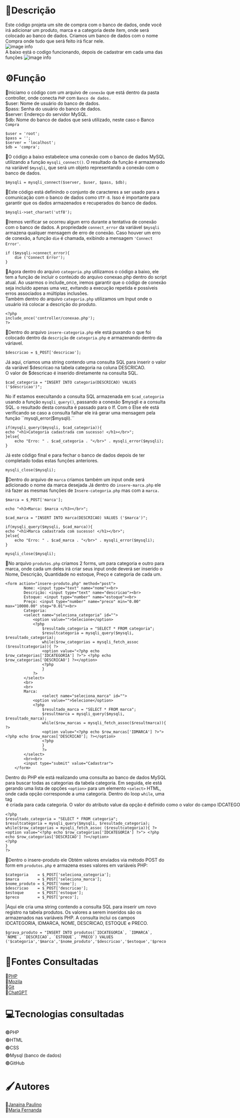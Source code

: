 # 📃Descrição
Este código projeta um site de compra com o banco de dados, onde você irá adicionar um produto, marca e a categoria deste item, onde será colocado ao banco de dados.
Criamos um banco de dados com o nome Compra onde tudo que será feito irá ficar nele.  
![image info](_img/banco_de_dados.png)  
A baixo está o codigo funcionando, depois de cadastrar em cada uma das funções
![image info](_img/fun%C3%A7%C3%A3o_c%C3%B3digo.gif)  
 
# ⚙️Função
🔸Iniciamo o código com um arquivo de ``conexão`` que está dentro da pasta controller, onde conecta ``PHP`` com ``Banco de dados.``  
$user: Nome de usuário do banco de dados.    
$pass: Senha do usuário do banco de dados.  
$server: Endereço do servidor MySQL.  
$db: Nome do banco de dados que será utilizado, neste caso o Banco ``Compra``  
 
    $user = 'root';  
    $pass = '';  
    $server = 'localhost';  
    $db = 'compra';  
 
🔸O código a baixo estabelece uma conexão com o banco de dados MySQL utilizando a função ``mysqli_connect()``. O resultado da função é armazenado na variável ``$mysqli``, que será um objeto representando a conexão com o banco de dados.  
 
    $mysqli = mysqli_connect($server, $user, $pass, $db);
 
🔸Este código está definindo o conjunto de caracteres a ser usado para a comunicação com o banco de dados como ``UTF-8``. Isso é importante para garantir que os dados armazenados e recuperados do banco de dados.
 
    $mysqli->set_charset('utf8');
 
🔸Iremos verificar se ocorreu algum erro durante a tentativa de conexão com o banco de dados. A propriedade ``connect_error`` da variável ``$mysqli`` armazena qualquer mensagem de erro de conexão.
Caso houver um erro de conexão, a função ``die`` é chamada, exibindo a mensagem ``'Connect Error'``.
 
    if ($mysqli->connect_error){
        die ('Connect Error');
    }  
 
🔹Agora dentro do arquivo ``categoria.php`` utilizamos o código a baixo, ele tem a função de incluir o conteúdo do arquivo conexao.php dentro do script atual. Ao usarmos o include_once, iremos garantir que o código de conexão seja incluído apenas uma vez, evitando a execução repetida e possíveis erros associados a múltiplas inclusões.  
Também dentro do arquivo ``categoria.php`` utilizamos um Input onde o usuário irá colocar a descrição do produto.
 
    <?php
    include_once('controller/conexao.php');
    ?>
 
🔹Dentro do arquivo ``insere-categoria.php`` ele está puxando o que foi colocado dentro da ``descrição`` de ``categoria.php`` e armazenando dentro da váriavel.
 
    $descricao = $_POST['descricao'];
 
Já aqui, criamos uma string contendo uma consulta SQL para inserir o valor da variável $descricao na tabela categoria na coluna DESCRICAO.  
O valor de $descricao é inserido diretamente na consulta SQL.
 
    $cad_categoria = "INSERT INTO categoria(DESCRICAO) VALUES ('$descricao')";
 
No if estamos execultando a consulta SQL armazenada em ``$cad_categoria`` usando a função ``mysqli_query()``, passando a conexão $mysqli e a consulta SQL. o resultado desta consulta é passado para o If.  
Com o Else ele está verificando se caso a consulta falhar ele irá gerar uma mensagem pela função ``mysqli_error($mysqli).``
 
 
    if(mysqli_query($mysqli, $cad_categoria)){
    echo "<h1>Categoria cadastrada com sucesso! </h1></br>";
    }else{
        echo "Erro: " . $cad_categoria . "</br>" . mysqli_error($mysqli);
    }
Já este código final e para fechar o banco de dados depois de ter completado todas estas funções anteriores.
 
    mysqli_close($mysqli);
 
🔹Dentro do arquivo de ``marca`` criamos também um input onde será adicionado o nome da marca desejada
Já dentro do ``insere-marca.php`` ele irá fazer as mesmas funções de ``Insere-categoria.php`` mas com a ``marca.``
 
    $marca = $_POST['marca'];
 
    echo "<h3>Marca: $marca </h3></br>";
 
    $cad_marca = "INSERT INTO marca(DESCRICAO) VALUES ('$marca')";
 
    if(mysqli_query($mysqli, $cad_marca)){
    echo "<h1>Marca cadastrada com sucesso! </h1></br>";
    }else{
        echo "Erro: " . $cad_marca . "</br>" . mysqli_error($mysqli);
    }
 
    mysqli_close($mysqli);
 
🔹No arquivo ``produtos.php`` criamos 2 forms, um para categoria e outro para marca, onde cada um deles irá criar seus input onde deverá ser inserido o Nome, Descrição, Quantidade no estoque, Preço e categoria de cada um.
 
    <form action="insere-produto.php" method="post">
            Nome: <input type="text" name="nome"><br>
            Descrição: <input type="text" name="descricao"><br>
            Estoque: <input type="number" name="estoque"><br>
            Preço: <input type="number" name="preco" min="0.00" max="10000.00" step="0.01"><br>
            Categoria:
            <select name="seleciona_categoria" id="">
                <option value="">Selecione</option>
                <?php
                    $resultado_categoria = "SELECT * FROM categoria";
                    $resultcategoria = mysqli_query($mysqli, $resultado_categoria);
                    while($row_categorias = mysqli_fetch_assoc ($resultcategoria)){ ?>
                    <option value="<?php echo $row_categorias['IDCATEGORIA'] ?>"> <?php echo $row_categorias['DESCRICAO'] ?></option>
                    <?php
                    }
                ?>
            </select>
            <br>
            <br>
            Marca:
                    <select name="seleciona_marca" id="">
                <option value="">Selecione</option>
                <?php
                    $resultado_marca = "SELECT * FROM marca";
                    $resultmarca = mysqli_query($mysqli, $resultado_marca);
                    while($row_marcas = mysqli_fetch_assoc($resultmarca)){ ?>
                    <option value="<?php echo $row_marcas['IDMARCA'] ?>"> <?php echo $row_marcas['DESCRICAO']; ?></option>
                    <?php
                    }
                    ?>
            </select>
            <br><br>
            <input type="submit" value="Cadastrar">
        </form>
 
Dentro do PHP ele está realizando uma consulta ao banco de dados MySQL para buscar todas as categorias da tabela categoria. Em seguida, ele está gerando uma lista de opções ``<option>`` para um elemento ``<select>`` HTML, onde cada opção corresponde a uma categoria.
Dentro do loop ``while``, uma tag <option> é criada para cada categoria. O valor do atributo value da opção é definido como o valor do campo IDCATEGORIA da linha atual.mysqli_fetch_assoc($resultcategoria) obtém uma linha de resultados da consulta como um array associativo. Cada iteração do loop processa uma linha.
O texto da opção (<?php echo $row_categorias['DESCRICAO'] ?>) é definido como o valor do campo DESCRICAO da linha atual.
Os códigos PHP são ambos iguais, a diferença é que pra Pra Categoria é usado id categoria e para marca iremos usar id marca.
 
    <?php
    $resultado_categoria = "SELECT * FROM categoria";  
    $resultcategoria = mysqli_query($mysqli, $resultado_categoria);  
    while($row_categorias = mysqli_fetch_assoc ($resultcategoria)){ ?>  
    <option value="<?php echo $row_categorias['IDCATEGORIA'] ?>"> <?php echo $row_categorias['DESCRICAO'] ?></option>  
    <?php  
    }  
    ?>  
 
🔹Dentro o insere-produto ele Obtém valores enviados via método POST do form em ``produtos.php`` e armazena esses valores em variáveis PHP:
 
    $categoria    = $_POST['seleciona_categoria'];
    $marca        = $_POST['seleciona_marca'];
    $nome_produto = $_POST['nome'];
    $descricao    = $_POST['descricao'];
    $estoque      = $_POST['estoque'];
    $preco        = $_POST['preco'];
 
|Aqui ele cria uma string contendo a consulta SQL para inserir um novo registro na tabela produtos. Os valores a serem inseridos são os armazenados nas variáveis PHP. A consulta inclui os campos IDCATEGORIA, IDMARCA, NOME, DESCRICAO, ESTOQUE e PRECO.
 
    $grava_produto = "INSERT INTO produtos(`IDCATEGORIA`, `IDMARCA`, `NOME`, `DESCRICAO`, `ESTOQUE`, `PRECO`) VALUES ('$categoria','$marca','$nome_produto','$descricao','$estoque','$preco')";
 
# 🧐Fontes Consultadas
🔴[PHP](https://www.php.net/manual/pt_BR/book.mysqli.php)  
🔴[Mozila](https://developer.mozilla.org/pt-BR/docs/Web/JavaScript/Reference/Statements/while)  
🔴[Git](https://github.com/MaferCastilho/form-CadEndereco)  
🔴[ChatGPT](https://chatgpt.com/)  
 
# 💻Tecnologias consultadas
🟢PHP  
🟢HTML  
🟢CSS  
🟢Mysql (banco de dados)  
🟢GitHub  
 
# 🖌️Autores
🩶[Janaina Paulino](https://github.com/janapaulinoo)  
💛[Maria Fernanda](https://github.com/MaferCastilho)
 